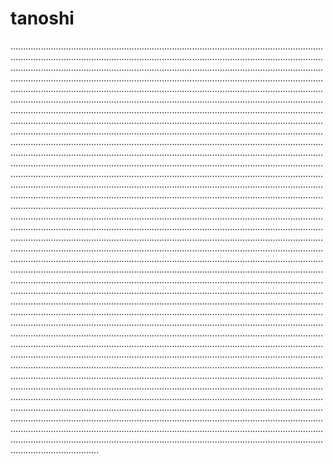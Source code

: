 # tanoshi
...........................................................................................................................................................................................................................................................................................................................................................................................................................................................................................................................................................................................................................................................................................................................................................................................................................................................................................................................................................................................................................................................................................................................................................................................................................................................................................................................................................................................................................................................................................................................................................................................................................................................................................................................................................................................................................................................................................................................................................................................................................................................................................................................................................................................................................................................................................................................................................................................................................................................................................................................................................................................................................................................................................................................................................................................................................................................................................................................................................................................................................................................................................................................................................................................................................................................................................................................................................................................................................................................................................................................................................................................................................................................................................................................................................................................................................................................................................................................................................................................................................................................................................................................................................................................................................................................................................................................................................................................................................................................................................................................................................................................................................................................................................................................................................................................................................................................................................................................................